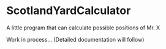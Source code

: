 # ScotlandYardCalculator
A little program that can calculate possible positions of Mr. X

Work in process...
(Detailed documentation will follow)
